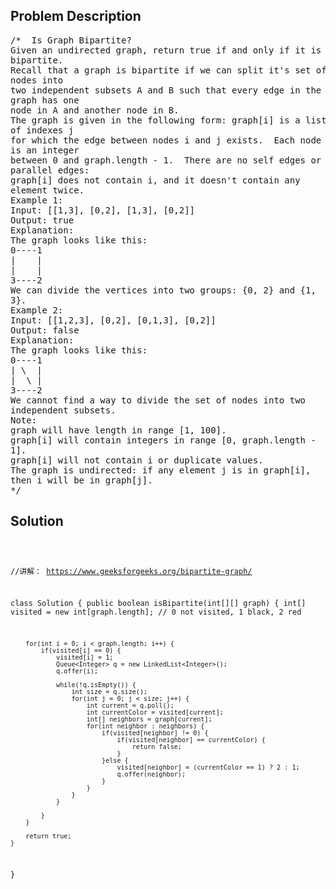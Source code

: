 <!--
<style>
  body { font-family: Arial, sans-serif; }
  .container { max-width: 100%; margin: 0 auto; padding: 10px; }
  .comment-block { max-width: 30%; background-color: #f9f9f9; padding: 10px; border-left: 5px solid #ccc; overflow-wrap: break-word; white-space: pre-wrap; }
  .code-block { background-color: #f4f4f4; padding: 10px; border: 1px solid #ddd; overflow-wrap: break-word; white-space: pre-wrap; }
</style>
-->

<div class='container'>
<h2>Problem Description</h2>
<div class='comment-block'>
<pre>
/*  Is Graph Bipartite?
Given an undirected graph, return true if and only if it is
bipartite.
Recall that a graph is bipartite if we can split it's set of
nodes into
two independent subsets A and B such that every edge in the
graph has one
node in A and another node in B.
The graph is given in the following form: graph[i] is a list
of indexes j
for which the edge between nodes i and j exists.  Each node
is an integer
between 0 and graph.length - 1.  There are no self edges or
parallel edges:
graph[i] does not contain i, and it doesn't contain any
element twice.
Example 1:
Input: [[1,3], [0,2], [1,3], [0,2]]
Output: true
Explanation:
The graph looks like this:
0----1
|    |
|    |
3----2
We can divide the vertices into two groups: {0, 2} and {1,
3}.
Example 2:
Input: [[1,2,3], [0,2], [0,1,3], [0,2]]
Output: false
Explanation:
The graph looks like this:
0----1
| \  |
|  \ |
3----2
We cannot find a way to divide the set of nodes into two
independent subsets.
Note:
graph will have length in range [1, 100].
graph[i] will contain integers in range [0, graph.length -
1].
graph[i] will not contain i or duplicate values.
The graph is undirected: if any element j is in graph[i],
then i will be in graph[j].
*/
</pre>
</div>

<h2>Solution</h2>
<div class='code-block'>
<pre><code class='language-java'>



//讲解： https://www.geeksforgeeks.org/bipartite-graph/

class Solution {
    public boolean isBipartite(int[][] graph) {
        int[] visited = new int[graph.length]; // 0 not visited, 1 black, 2 red
     
        for(int i = 0; i < graph.length; i++) {
            if(visited[i] == 0) {
                visited[i] = 1;
                Queue<Integer> q = new LinkedList<Integer>();
                q.offer(i);
                
                while(!q.isEmpty()) {
                    int size = q.size();
                    for(int j = 0; j < size; j++) {
                        int current = q.poll();
                        int currentColor = visited[current];
                        int[] neighbors = graph[current];
                        for(int neighbor : neighbors) {
                            if(visited[neighbor] != 0) {
                                if(visited[neighbor] == currentColor) {
                                    return false;
                                } 
                            }else {
                                visited[neighbor] = (currentColor == 1) ? 2 : 1;
                                q.offer(neighbor);
                            }
                        }
                    }
                }
                
            }
        }
        
        return true;
    }
}



</code></pre>
</div>
</div>

